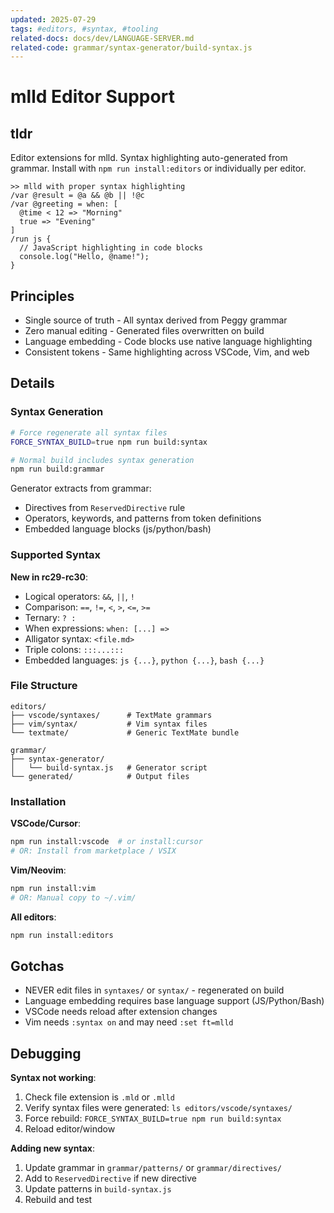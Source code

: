 ```yaml
---
updated: 2025-07-29
tags: #editors, #syntax, #tooling
related-docs: docs/dev/LANGUAGE-SERVER.md
related-code: grammar/syntax-generator/build-syntax.js
---
```


# mlld Editor Support

## tldr

Editor extensions for mlld. Syntax highlighting auto-generated from grammar. Install with `npm run install:editors` or individually per editor.

```mld
>> mlld with proper syntax highlighting
/var @result = @a && @b || !@c
/var @greeting = when: [
  @time < 12 => "Morning"
  true => "Evening"
]
/run js {
  // JavaScript highlighting in code blocks
  console.log("Hello, @name!");
}
```

## Principles

- Single source of truth - All syntax derived from Peggy grammar
- Zero manual editing - Generated files overwritten on build
- Language embedding - Code blocks use native language highlighting
- Consistent tokens - Same highlighting across VSCode, Vim, and web

## Details

### Syntax Generation

```bash
# Force regenerate all syntax files
FORCE_SYNTAX_BUILD=true npm run build:syntax

# Normal build includes syntax generation
npm run build:grammar
```

Generator extracts from grammar:
- Directives from `ReservedDirective` rule
- Operators, keywords, and patterns from token definitions
- Embedded language blocks (js/python/bash)

### Supported Syntax

**New in rc29-rc30**:
- Logical operators: `&&`, `||`, `!`
- Comparison: `==`, `!=`, `<`, `>`, `<=`, `>=`
- Ternary: `? :`
- When expressions: `when: [...] =>`
- Alligator syntax: `<file.md>`
- Triple colons: `:::...:::`
- Embedded languages: `js {...}`, `python {...}`, `bash {...}`

### File Structure

```
editors/
├── vscode/syntaxes/      # TextMate grammars
├── vim/syntax/           # Vim syntax files
└── textmate/             # Generic TextMate bundle

grammar/
├── syntax-generator/
│   └── build-syntax.js   # Generator script
└── generated/            # Output files
```

### Installation

**VSCode/Cursor**:
```bash
npm run install:vscode  # or install:cursor
# OR: Install from marketplace / VSIX
```

**Vim/Neovim**:
```bash
npm run install:vim
# OR: Manual copy to ~/.vim/
```

**All editors**:
```bash
npm run install:editors
```

## Gotchas

- NEVER edit files in `syntaxes/` or `syntax/` - regenerated on build
- Language embedding requires base language support (JS/Python/Bash)
- VSCode needs reload after extension changes
- Vim needs `:syntax on` and may need `:set ft=mlld`

## Debugging

**Syntax not working**:
1. Check file extension is `.mld` or `.mlld`
2. Verify syntax files were generated: `ls editors/vscode/syntaxes/`
3. Force rebuild: `FORCE_SYNTAX_BUILD=true npm run build:syntax`
4. Reload editor/window

**Adding new syntax**:
1. Update grammar in `grammar/patterns/` or `grammar/directives/`
2. Add to `ReservedDirective` if new directive
3. Update patterns in `build-syntax.js`
4. Rebuild and test